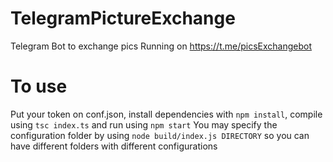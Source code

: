 # TelegramPictureExchange
Telegram Bot to exchange pics
Running on https://t.me/picsExchangebot
# To use
Put your token on conf.json, install dependencies with `npm install`, compile using `tsc index.ts` and run using `npm start`
You may specify the configuration folder by using `node build/index.js DIRECTORY` so you can have different folders with different configurations
